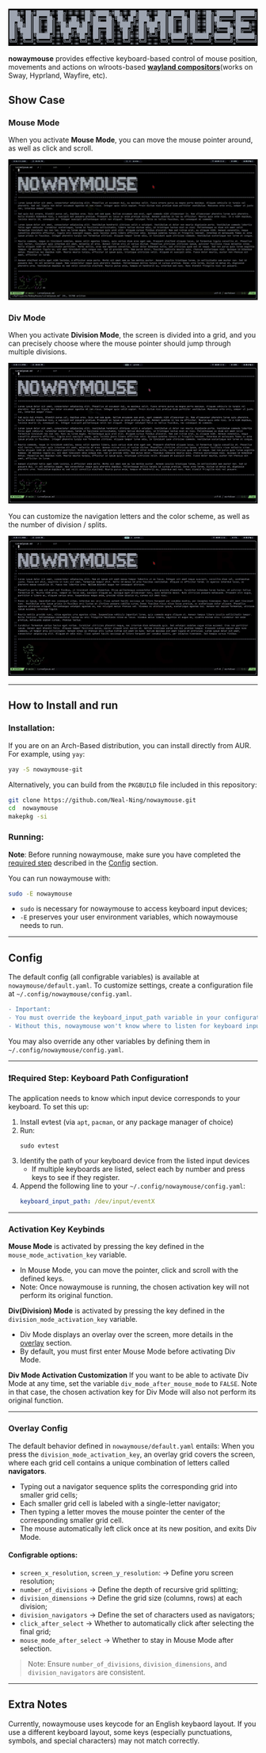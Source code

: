 ![# NoWayMouse](./medias/nowaymouse.png)

**nowaymouse** provides effective keyboard-based control of mouse position, movements and actions on wlroots-based [**wayland compositors**](https://wiki.archlinux.org/title/Wayland)(works on Sway, Hyprland, Wayfire, etc).

## Show Case
### Mouse Mode
When you activate **Mouse Mode**, you can move the mouse pointer around, as well as click and scroll.

![mousemode showcase](./medias/mousemode.gif)

### Div Mode
When you activate **Division Mode**, the screen is divided into a grid, and you can precisely choose where the mouse pointer should jump through multiple divisions.

![divmode showcase](./medias/divmode.gif)

You can customize the navigation letters and the color scheme, as well as the number of division / splits.

![divmode showcase2](./medias/divmode2.gif)

---

## How to Install and run

### Installation:
If you are on an Arch-Based distribution, you can install directly from AUR. For example, using `yay`: 
```bash
yay -S nowaymouse-git
```

Alternatively, you can build from the `PKGBUILD` file included in this repository: 
```bash
git clone https://github.com/Neal-Ning/nowaymouse.git
cd  nowaymouse
makepkg -si
```

### Running:

**Note**: Before running nowaymouse, make sure you have completed the [required step](#required-step-keyboard-path-configuration) described in the [Config](#config) section.

You can run nowaymouse with: 
```bash
sudo -E nowaymouse
```
- `sudo` is necessary for nowaymouse to access keyboard input devices;
- `-E` preserves your user environment variables, which nowaymouse needs to run.

---

## Config

The default config (all configrable variables) is available at `nowaymouse/default.yaml`.
To customize settings, create a configuration file at `~/.config/nowaymouse/config.yaml`.

```diff
- Important:
- You must override the keyboard_input_path variable in your configuration. 
- Without this, nowaymouse won't know where to listen for keyboard input.
```

You may also override any other variables by defining them in `~/.config/nowaymouse/config.yaml`.

---

### ❗Required Step: Keyboard Path Configuration❗
The application needs to know which input device corresponds to your keyboard. To set this up:
1. Install evtest (via `apt`, `pacman`, or any package manager of choice)
2. Run:
    ```
    sudo evtest
    ```
3. Identify the path of your keyboard device from the listed input devices
    - If multiple keyboards are listed, select each by number and press keys to see if they register.
4. Append the following line to your `~/.config/nowaymouse/config.yaml`:  
   ```yaml
   keyboard_input_path: /dev/input/eventX
    ```
---

### Activation Key Keybinds
**Mouse Mode** is activated by pressing the key defined in the `mouse_mode_activation_key` variable. 
- In Mouse Mode, you can move the pointer, click and scroll with the defined keys.
- Note: Once nowaymouse is running, the chosen activation key will not perform its original function.

**Div(Division) Mode** is activated by pressing the key defined in the `division_mode_activation_key` variable.
- Div Mode displays an overlay over the screen, more details in the [overlay](#overlay-config) section.
- By default, you must first enter Mouse Mode before activating Div Mode.

**Div Mode Activation Customization**
If you want to be able to activate Div Mode at any time, set the variable `div_mode_after_mouse_mode` to `FALSE`. Note in that case, the chosen activation key for Div Mode will also not perform its original function.

---

### Overlay Config
The default behavior defined in `nowaymouse/default.yaml` entails: When you press the `division_mode_activation_key`, an overlay grid covers the screen, where each grid cell contains a unique combination of letters called **navigators**.
- Typing out a navigator sequence splits the corresponding grid into smaller grid cells;
- Each smaller grid cell is labeled with a single-letter navigator;
- Then typing a letter moves the mouse pointer the center of the corresponding smaller grid cell. 
- The mouse automatically left click once at its new position, and exits Div Mode.

#### Configrable options:
- `screen_x_resolution`, `screen_y_resolution`: -> Define yoru screen resolution;
- `number_of_divisions` -> Define the depth of recursive grid splitting;
- `division_dimensions` -> Define the grid size (columns, rows) at each division;
- `division_navigators` -> Define the set of characters used as navigators;
- `click_after_select` -> Whether to automatically click after selecting the final grid;
- `mouse_mode_after_select` -> Whether to stay in Mouse Mode after selection. 
> Note: Ensure `number_of_divisions`, `division_dimensions`, and `division_navigators` are consistent.

---

## Extra Notes
Currently, nowaymouse uses keycode for an English keybaord layout. If you use a different keyboard layout, some keys (especially punctuations, symbols, and special characters) may not match correctly.
